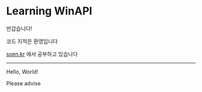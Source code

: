 # Learning WinAPI

반갑습니다!

코드 지적은 환영입니다

[soen.kr](http://soen.kr) 에서 공부하고 있습니다

----

Hello, World!

Please advise
